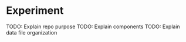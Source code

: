 # Experiment

TODO: Explain repo purpose
TODO: Explain components
TODO: Explain data file organization
